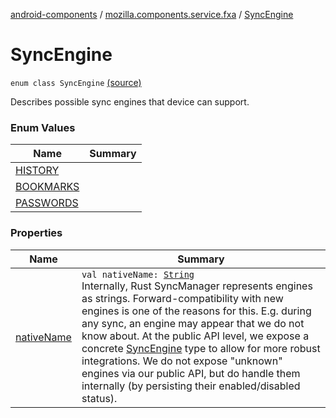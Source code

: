 [android-components](../../index.md) / [mozilla.components.service.fxa](../index.md) / [SyncEngine](./index.md)

# SyncEngine

`enum class SyncEngine` [(source)](https://github.com/mozilla-mobile/android-components/blob/master/components/service/firefox-accounts/src/main/java/mozilla/components/service/fxa/Config.kt#L53)

Describes possible sync engines that device can support.

### Enum Values

| Name | Summary |
|---|---|
| [HISTORY](-h-i-s-t-o-r-y.md) |  |
| [BOOKMARKS](-b-o-o-k-m-a-r-k-s.md) |  |
| [PASSWORDS](-p-a-s-s-w-o-r-d-s.md) |  |

### Properties

| Name | Summary |
|---|---|
| [nativeName](native-name.md) | `val nativeName: `[`String`](https://kotlinlang.org/api/latest/jvm/stdlib/kotlin/-string/index.html)<br>Internally, Rust SyncManager represents engines as strings. Forward-compatibility with new engines is one of the reasons for this. E.g. during any sync, an engine may appear that we do not know about. At the public API level, we expose a concrete [SyncEngine](./index.md) type to allow for more robust integrations. We do not expose "unknown" engines via our public API, but do handle them internally (by persisting their enabled/disabled status). |
